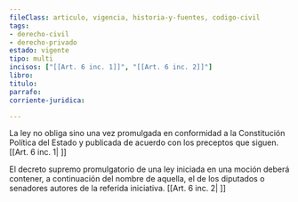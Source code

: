 ```yaml
---
fileClass: articulo, vigencia, historia-y-fuentes, codigo-civil
tags:
- derecho-civil
- derecho-privado
estado: vigente
tipo: multi
incisos: ["[[Art. 6 inc. 1]]", "[[Art. 6 inc. 2]]"]
libro:
titulo:
parrafo:
corriente-juridica:

---
```

La ley no obliga sino una vez promulgada en conformidad a la Constitución Política del Estado y publicada de acuerdo con los preceptos que siguen. [[Art. 6 inc. 1| ]]

El decreto supremo promulgatorio de una ley iniciada en una moción deberá contener, a continuación del nombre de aquella, el de los diputados o senadores autores de la referida iniciativa. [[Art. 6 inc. 2| ]]
